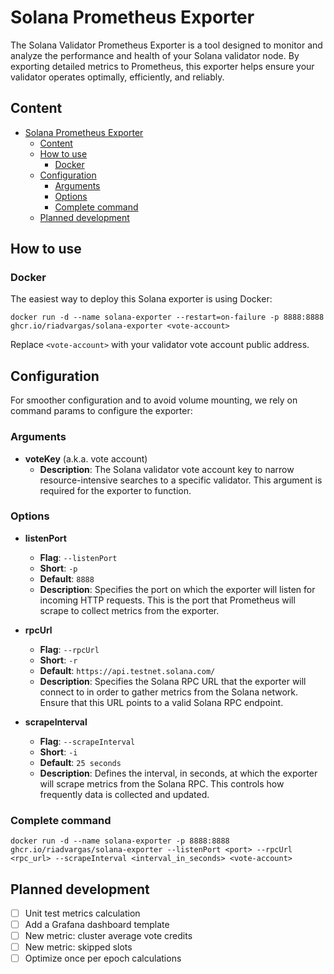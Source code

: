 # Solana Prometheus Exporter

The Solana Validator Prometheus Exporter is a tool designed to monitor and analyze the performance and health of your Solana validator node. By exporting detailed metrics to Prometheus, this exporter helps ensure your validator operates optimally, efficiently, and reliably.

## Content

<!-- TOC -->

- [Solana Prometheus Exporter](#solana-prometheus-exporter)
    - [Content](#content)
    - [How to use](#how-to-use)
        - [Docker](#docker)
    - [Configuration](#configuration)
        - [Arguments](#arguments)
        - [Options](#options)
        - [Complete command](#complete-command)
    - [Planned development](#planned-development)

<!-- /TOC -->

## How to use

### Docker

The easiest way to deploy this Solana exporter is using Docker: 

```
docker run -d --name solana-exporter --restart=on-failure -p 8888:8888 ghcr.io/riadvargas/solana-exporter <vote-account>
```

Replace `<vote-account>` with your validator vote account public address.

## Configuration

For smoother configuration and to avoid volume mounting, we rely on command params to configure the exporter:

### Arguments

- **voteKey** (a.k.a. vote account)
  - **Description**: The Solana validator vote account key to narrow resource-intensive searches to a specific validator. This argument is required for the exporter to function.

### Options

- **listenPort**
  - **Flag**: `--listenPort`
  - **Short**: `-p`
  - **Default**: `8888`
  - **Description**: Specifies the port on which the exporter will listen for incoming HTTP requests. This is the port that Prometheus will scrape to collect metrics from the exporter.

- **rpcUrl**
  - **Flag**: `--rpcUrl`
  - **Short**: `-r`
  - **Default**: `https://api.testnet.solana.com/`
  - **Description**: Specifies the Solana RPC URL that the exporter will connect to in order to gather metrics from the Solana network. Ensure that this URL points to a valid Solana RPC endpoint.

- **scrapeInterval**
  - **Flag**: `--scrapeInterval`
  - **Short**: `-i`
  - **Default**: `25 seconds`
  - **Description**: Defines the interval, in seconds, at which the exporter will scrape metrics from the Solana RPC. This controls how frequently data is collected and updated.

### Complete command

```
docker run -d --name solana-exporter -p 8888:8888 ghcr.io/riadvargas/solana-exporter --listenPort <port> --rpcUrl <rpc_url> --scrapeInterval <interval_in_seconds> <vote-account>
```

## Planned development
- [ ] Unit test metrics calculation
- [ ] Add a Grafana dashboard template
- [ ] New metric: cluster average vote credits
- [ ] New metric: skipped slots
- [ ] Optimize once per epoch calculations
